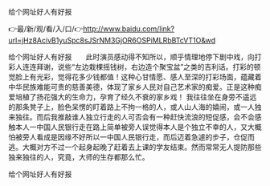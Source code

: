 给个网址好人有好报

👉最/新/观/看/入/口/👉http://www.baidu.com/link?url=jHz8AcivB1yuSpc8sJSrNM3GjOR6OSPiMLRbBTcVT1O&wd

给个网址好人有好报　　此时演员感动得不知所以，顺乎情理地停下剧中戏，向打彩人连连拜谢，说些“左边栽棵摇钱树，右边造个聚宝盆”之类的吉利话。打彩的顿觉脸上有光彩，觉得花多少钱都值！这种心甘情愿、感人至深的打彩场面，蕴藏着中华民族难能可贵的慈善美德，体现了家乡人民对自己艺术家的痴爱。正是这种痴爱培植了扬花强大的生命力，孕育了经久不衰的家乡戏！
我往往坐在身旁不遥远的那条凳子上，脸色呆愣的盯着路上不拘一格的人，或人山人海的嬉闹，或一人独来独往。而后我推敲谁人独立行走的人可否会有一种赶快流浪的短促感，会不会感触本人一中国人民银行走在路上简单被旁人误觉得本人是个独立不幸的人，又大概怕被旁人看成是因缘不好所以一中国人民银行走，而后迈着急遽的步子，仓促而逃。大概对方不过一个起身起晚了赶着去上课的学友结束。然而常常无人提防那些独来独往的人，究竟，大师的生存都那么忙。


给个网址好人有好报
